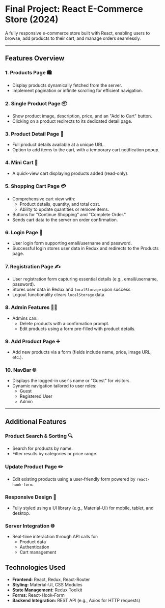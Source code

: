 # Final Project: React E-Commerce Store (2024)  
A fully responsive e-commerce store built with React, enabling users to browse, add products to their cart, and manage orders seamlessly.  

---

## **Features Overview**

### **1. Products Page** 🛍️  
- Display products dynamically fetched from the server.  
- Implement pagination or infinite scrolling for efficient navigation.  

### **2. Single Product Page** 📦  
- Show product image, description, price, and an "Add to Cart" button.  
- Clicking on a product redirects to its dedicated detail page.  

### **3. Product Detail Page** 📝  
- Full product details available at a unique URL.  
- Option to add items to the cart, with a temporary cart notification popup.  

### **4. Mini Cart** 🛒  
- A quick-view cart displaying products added (read-only).  

### **5. Shopping Cart Page** 💳  
- Comprehensive cart view with:  
  - Product details, quantity, and total cost.  
  - Ability to update quantities or remove items.  
- Buttons for "Continue Shopping" and "Complete Order."  
- Sends cart data to the server on order confirmation.  

### **6. Login Page** 🔑  
- User login form supporting email/username and password.  
- Successful login stores user data in Redux and redirects to the Products page.  

### **7. Registration Page** ✍️  
- User registration form capturing essential details (e.g., email/username, password).  
- Stores user data in Redux and `localStorage` upon success.  
- Logout functionality clears `localStorage` data.  

### **8. Admin Features** 👨‍💻  
- Admins can:  
  - Delete products with a confirmation prompt.  
  - Edit products using a form pre-filled with product details.  

### **9. Add Product Page** ➕  
- Add new products via a form (fields include name, price, image URL, etc.).  

### **10. NavBar** 🌐  
- Displays the logged-in user's name or "Guest" for visitors.  
- Dynamic navigation tailored to user roles:  
  - Guest  
  - Registered User  
  - Admin  

---

## **Additional Features**

### **Product Search & Sorting** 🔍  
- Search for products by name.  
- Filter results by categories or price range.  

### **Update Product Page** ✏️  
- Edit existing products using a user-friendly form powered by `react-hook-form`.  

### **Responsive Design** 📱  
- Fully styled using a UI library (e.g., Material-UI) for mobile, tablet, and desktop.  

### **Server Integration** 🌐  
- Real-time interaction through API calls for:  
  - Product data  
  - Authentication  
  - Cart management  


## **Technologies Used**

- **Frontend:** React, Redux, React-Router  
- **Styling:** Material-UI, CSS Modules  
- **State Management:** Redux Toolkit  
- **Forms:** React-Hook-Form  
- **Backend Integration:** REST API (e.g., Axios for HTTP requests)  
